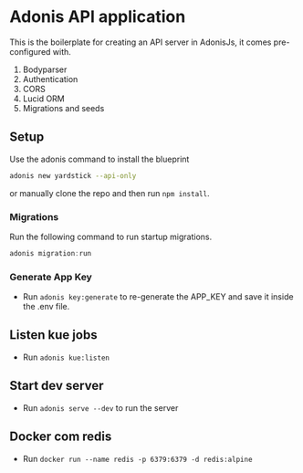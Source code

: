 # Adonis API application

This is the boilerplate for creating an API server in AdonisJs, it comes pre-configured with.

1. Bodyparser
2. Authentication
3. CORS
4. Lucid ORM
5. Migrations and seeds

## Setup

Use the adonis command to install the blueprint

```bash
adonis new yardstick --api-only
```

or manually clone the repo and then run `npm install`.

### Migrations

Run the following command to run startup migrations.

```js
adonis migration:run
```

### Generate App Key

- Run `adonis key:generate` to re-generate the APP_KEY and save it inside the .env file.

## Listen kue jobs

- Run `adonis kue:listen`

## Start dev server

- Run `adonis serve --dev` to run the server

## Docker com redis

- Run `docker run --name redis -p 6379:6379 -d redis:alpine`
